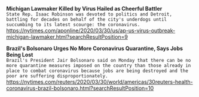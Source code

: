 **Michigan Lawmaker Killed by Virus Hailed as Cheerful Battler**\
`State Rep. Isaac Robinson was devoted to politics and Detroit, battling for decades on behalf of the city's underdogs until succumbing to its latest scourge: the coronavirus.`\
https://nytimes.com/aponline/2020/03/30/us/ap-us-virus-outbreak-michigan-lawmaker.html?searchResultPosition=9

**Brazil's Bolsonaro Urges No More Coronavirus Quarantine, Says Jobs Being Lost**\
`Brazil's President Jair Bolsonaro said on Monday that there can be no more quarantine measures imposed on the country than those already in place to combat coronavirus because jobs are being destroyed and the poor are suffering disproportionately.`\
https://nytimes.com/reuters/2020/03/30/world/americas/30reuters-health-coronavirus-brazil-bolsonaro.html?searchResultPosition=10

